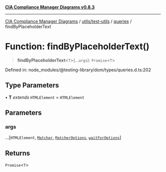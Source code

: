 [**CIA Compliance Manager Diagrams v0.8.3**](../../../../../README.md)

***

[CIA Compliance Manager Diagrams](../../../../../modules.md) / [utils/test-utils](../../../README.md) / [queries](../README.md) / findByPlaceholderText

# Function: findByPlaceholderText()

> **findByPlaceholderText**\<`T`\>(...`args`): `Promise`\<`T`\>

Defined in: node\_modules/@testing-library/dom/types/queries.d.ts:202

## Type Parameters

• **T** *extends* `HTMLElement` = `HTMLElement`

## Parameters

### args

...\[`HTMLElement`, [`Matcher`](../../../type-aliases/Matcher.md), [`MatcherOptions`](../../../interfaces/MatcherOptions.md), [`waitForOptions`](../../../interfaces/waitForOptions.md)\]

## Returns

`Promise`\<`T`\>
